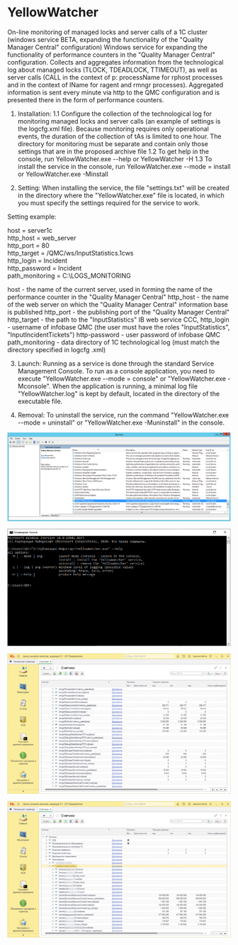 # YellowWatcher
On-line monitoring of managed locks and server calls of a 1C cluster (windows service BETA, expanding the functionality of the "Quality Manager Central" configuration)
Windows service for expanding the functionality of performance counters in the "Quality Manager Central" configuration. Collects and aggregates information from the technological log about managed locks (TLOCK, TDEADLOCK, TTIMEOUT), as well as server calls (CALL in the context of p: processName for rphost processes and in the context of IName for ragent and rmngr processes). Aggregated information is sent every minute via http to the QMC configuration and is presented there in the form of performance counters.

1. Installation:
  1.1 Configure the collection of the technological log for monitoring managed locks and server calls (an example of settings is the logcfg.xml file). Because monitoring requires only operational events, the duration of the collection of tAs is limited to one hour. The directory for monitoring must be separate and contain only those settings that are in the proposed archive file
  1.2 To get help in the console, run YellowWatcher.exe --help or YellowWatcher -H
  1.3 To install the service in the console, run YellowWatcher.exe --mode = install or YellowWatcher.exe -Minstall

2. Setting:
When installing the service, the file "settings.txt" will be created in the directory where the "YellowWatcher.exe" file is located, in which you must specify the settings required for the service to work.
  
  Setting example:  

  host = server1c  
  http_host = web_server  
  http_port = 80  
  http_target = /QMC/ws/InputStatistics.1cws  
  http_login = Incident  
  http_password = Incident  
  path_monitoring = C:\LOGS_MONITORING

  host - the name of the current server, used in forming the name of the performance counter in the "Quality Manager Central"
  http_host - the name of the web server on which the "Quality Manager Central" information base is published
  http_port - the publishing port of the "Quality Manager Central"
  http_target - the path to the "InputStatistics" IB web service CCC, http_login - username of infobase QMC (the user must have the roles "InputStatistics", "InputIncidentTickets")
  http-password - user password of infobase QMC
  path_monitoring - data directory of 1C technological log (must match the directory specified in logcfg .xml)

3. Launch:
Running as a service is done through the standard Service Management Console. To run as a console application, you need to execute "YellowWatcher.exe --mode = console" or "YellowWatcher.exe -Mconsole". When the application is running, a minimal log file "YellowWatcher.log" is kept by default, located in the directory of the executable file.

4. Removal:
To uninstall the service, run the command "YellowWatcher.exe --mode = uninstall" or "YellowWatcher.exe -Muninstall" in the console.
  
![ScreenShot](screenshots/001.png)  

![command line help](screenshots/002.png)  

![counters](screenshots/003.png)  

![counters](screenshots/004.png)  

